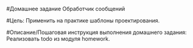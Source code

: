 #Домашнее задание
Обработчик сообщений

#Цель:
Применить на практике шаблоны проектирования.

#Описание/Пошаговая инструкция выполнения домашнего задания:
Реализовать todo из модуля homework.